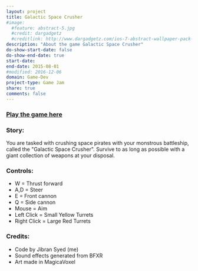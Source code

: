 ```yaml
---
layout: project
title: Galactic Space Crusher
#image:
  #feature: abstract-5.jpg
  #credit: dargadgetz
  #creditlink: http://www.dargadgetz.com/ios-7-abstract-wallpaper-pack-for-iphone-5-and-ipod-touch-retina/
description: "About the game Galactic Space Crusher"
do-show-start-date: false
do-show-end-date: true
start-date:
end-date: 2015-08-01
#modified: 2016-12-06
domain: Game-Dev
project-type: Game Jam
share: true 
comments: false
---
```


### [Play the game here](http://ludumdare.com/compo/ludum-dare-33/?action=preview&uid=26581)

### Story:

You are tasked with crushing space pirates with your monstrous battleship, called the "Galactic Space Crusher". Survive to as long as possible with a giant collection of weapons at your disposal.

### Controls:

 - W = Thrust forward
 - A,D = Steer
 - E = Front cannon
 - Q = Side cannon
 - Mouse = Aim
 - Left Click = Small Yellow Turrets
 - Right Click = Large Red Turrets

### Credits:

 - Code by Jibran Syed (me)
 - Sound effects generated from BFXR
 - Art made in MagicaVoxel
